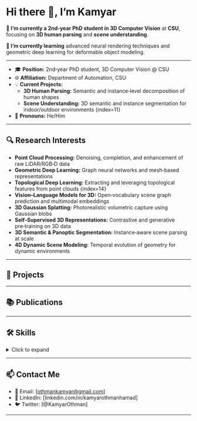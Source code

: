 

<!--
**kamyarothmanhamad/kamyarothmanhamad** is a ✨ _special_ ✨ repository because its `README.md` (this file) appears on your GitHub profile.

Here are some ideas to get you started:

- 🔭 I’m currently working on ...
- 🌱 I’m currently learning ...
- 👯 I’m looking to collaborate on ...
- 🤔 I’m looking for help with ...
- 💬 Ask me about ...
- 📫 How to reach me: ...
- 😄 Pronouns: ...
- ⚡ Fun fact: ...
-->


<!--
  ⚠️ Rename this file to README.md
  ⚠️ This repo’s name must exactly match your GitHub username to display this on your profile :contentReference[oaicite:3]{index=3}.
-->

# Hi there 👋, I’m Kamyar

**🔭 I’m currently a 2nd‑year PhD student in 3D Computer Vision** at **CSU**, focusing on **3D human parsing** and **scene understanding**.


**🌱 I’m currently learning** advanced neural rendering techniques and geometric deep learning for deformable object modeling.

---

- 🎓 **Position:** 2nd‑year PhD student, 3D Computer Vision @ CSU  
- 🌐 **Affiliation:** Department of Automation, CSU  
- 💡 **Current Projects:**  
  - **3D Human Parsing:** Semantic and instance‑level decomposition of human shapes  
  - **Scene Understanding:** 3D semantic and instance segmentation for indoor/outdoor environments {index=11}  
- 💬 **Pronouns:** He/Him
  
---

## 🔍 Research Interests  
- **Point Cloud Processing:** Denoising, completion, and enhancement of raw LiDAR/RGB‑D data 
- **Geometric Deep Learning:** Graph neural networks and mesh‑based representations  
- **Topological Deep Learning:** Extracting and leveraging topological features from point clouds {index=14}  
- **Vision–Language Models for 3D:** Open‑vocabulary scene graph prediction and multimodal embeddings 
- **3D Gaussian Splatting:** Photorealistic volumetric capture using Gaussian blobs  
- **Self‑Supervised 3D Representations:** Contrastive and generative pre‑training on 3D data  
- **3D Semantic & Panoptic Segmentation:** Instance‑aware scene parsing at scale   
- **4D Dynamic Scene Modeling:** Temporal evolution of geometry for dynamic environments  

---

## 🚀 Projects  
<!-- For each project, link to the repo and include a one‑sentence description. -->


---

## 📚 Publications  

---

## 🛠️ Skills  
<details>
<summary>Click to expand</summary>

- **Languages:** Python, C++, CUDA  
- **Frameworks:** PyTorch, Open3D  
- **Tools:** Git, Docker 
</details> 

---

## 📫 Contact Me  
- 📧 Email: [othmankamyar@gmail.com]  
- 🔗 LinkedIn: [linkedin.com/in/kamyarothmanhamad]  
- 🐦 Twitter: [@KamyarOthman]  

---
<!--
## 🔗 Quick Links  
- 📄 [Curriculum Vitae](https://your‑university.edu/yourcv.pdf)  
- 📊 [GitHub Stats](https://github.com/yourname/github-readme-stats)  -->


